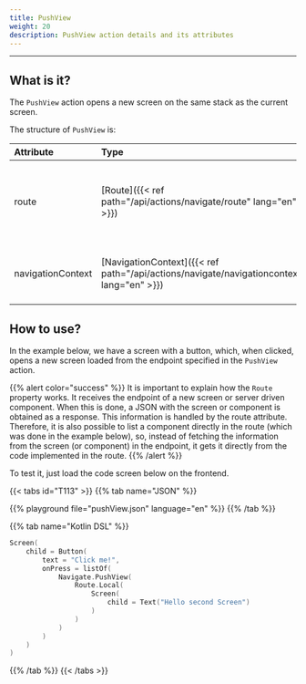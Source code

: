 ```yaml
---
title: PushView
weight: 20
description: PushView action details and its attributes
---
```


---

## What is it? <a id="definition"></a>

The ``PushView`` action opens a new screen on the same stack as the current screen.

The structure of ``PushView`` is:

| **Attribute** | **Type** | Required | **Definition** |
| :------------ | :---------------------------------------------- | :---------: | :------------------ |
| route | ​[Route]({{< ref path="/api/actions/navigate/route" lang="en" >}})​ | ✓ | Navigation route (endpoint that returns the new screen). |
| navigationContext | ​[NavigationContext]({{< ref path="/api/actions/navigate/navigationcontext" lang="en" >}})​ | | Context to be saved on the target screen. |

## How to use?

In the example below, we have a screen with a button, which, when clicked, opens a new screen loaded from the endpoint specified in the `PushView` action.

{{% alert color="success" %}}
  It is important to explain how the ``Route`` property works. It receives the endpoint of a new screen or server driven component. When this is done, a JSON with the screen or component is obtained as a response. This information is handled by the route attribute. Therefore, it is also possible to list a component directly in the route (which was done in the example below), so, instead of fetching the information from the screen (or component) in the endpoint, it gets it directly from the code implemented in the route.
{{% /alert %}}

To test it, just load the code screen below on the frontend.

{{< tabs id="T113" >}}
{{% tab name="JSON" %}}

<!-- json-playground:pushView.json
{
  "_beagleComponent_" : "beagle:screenComponent",
  "child" : {
    "_beagleComponent_" : "beagle:button",
    "text" : "Click me!",
    "onPress" : [ {
      "_beagleAction_" : "beagle:pushView",
      "route" : {
        "screen" : {
          "_beagleComponent_" : "beagle:screenComponent",
          "child" : {
            "_beagleComponent_" : "beagle:text",
            "text" : "Hello second Screen"
          }
        }
      }
    } ]
  }
}
-->

{{% playground file="pushView.json" language="en" %}}
{{% /tab %}}

{{% tab name="Kotlin DSL" %}}

```kotlin
Screen(
    child = Button(
        text = "Click me!",
        onPress = listOf(
            Navigate.PushView(
                Route.Local(
                    Screen(
                        child = Text("Hello second Screen")
                    )
                )
            )
        )
    )
)
```

{{% /tab %}}
{{< /tabs >}}
